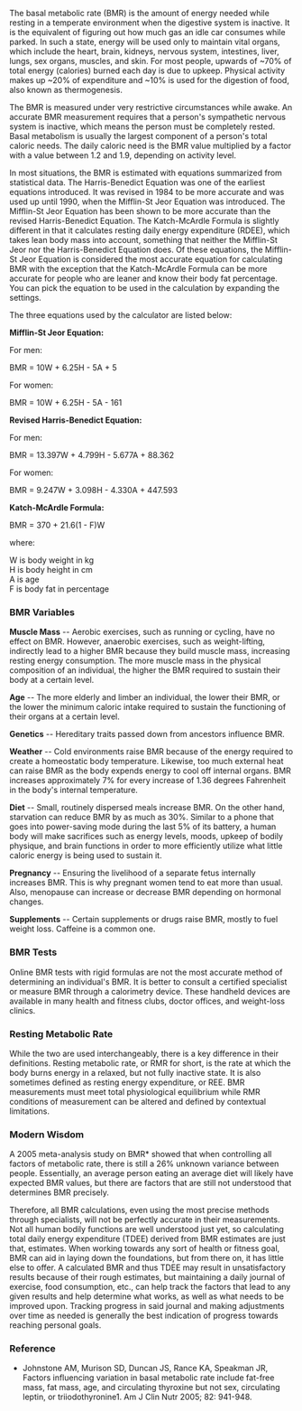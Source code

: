 The basal metabolic rate (BMR) is the amount of energy needed while resting in a temperate environment when the digestive system is inactive. It is the equivalent of figuring out how much gas an idle car consumes while parked. In such a state, energy will be used only to maintain vital organs, which include the heart, brain, kidneys, nervous system, intestines, liver, lungs, sex organs, muscles, and skin. For most people, upwards of ~70% of total energy (calories) burned each day is due to upkeep. Physical activity makes up ~20% of expenditure and ~10% is used for the digestion of food, also known as thermogenesis.

The BMR is measured under very restrictive circumstances while awake. An accurate BMR measurement requires that a person's sympathetic nervous system is inactive, which means the person must be completely rested. Basal metabolism is usually the largest component of a person's total caloric needs. The daily caloric need is the BMR value multiplied by a factor with a value between 1.2 and 1.9, depending on activity level.

In most situations, the BMR is estimated with equations summarized from statistical data. The Harris-Benedict Equation was one of the earliest equations introduced. It was revised in 1984 to be more accurate and was used up until 1990, when the Mifflin-St Jeor Equation was introduced. The Mifflin-St Jeor Equation has been shown to be more accurate than the revised Harris-Benedict Equation. The Katch-McArdle Formula is slightly different in that it calculates resting daily energy expenditure (RDEE), which takes lean body mass into account, something that neither the Mifflin-St Jeor nor the Harris-Benedict Equation does. Of these equations, the Mifflin-St Jeor Equation is considered the most accurate equation for calculating BMR with the exception that the Katch-McArdle Formula can be more accurate for people who are leaner and know their body fat percentage. You can pick the equation to be used in the calculation by expanding the settings.

The three equations used by the calculator are listed below:

**Mifflin-St Jeor Equation:**

For men:

BMR = 10W + 6.25H - 5A + 5

For women:

BMR = 10W + 6.25H - 5A - 161

**Revised Harris-Benedict Equation:**

For men:

BMR = 13.397W + 4.799H - 5.677A + 88.362

For women:

BMR = 9.247W + 3.098H - 4.330A + 447.593

**Katch-McArdle Formula:**

BMR = 370 + 21.6(1 - F)W

where:

W is body weight in kg\
H is body height in cm\
A is age\
F is body fat in percentage

### BMR Variables

**Muscle Mass** -- Aerobic exercises, such as running or cycling, have no effect on BMR. However, anaerobic exercises, such as weight-lifting, indirectly lead to a higher BMR because they build muscle mass, increasing resting energy consumption. The more muscle mass in the physical composition of an individual, the higher the BMR required to sustain their body at a certain level.

**Age** -- The more elderly and limber an individual, the lower their BMR, or the lower the minimum caloric intake required to sustain the functioning of their organs at a certain level.

**Genetics** -- Hereditary traits passed down from ancestors influence BMR.

**Weather** -- Cold environments raise BMR because of the energy required to create a homeostatic body temperature. Likewise, too much external heat can raise BMR as the body expends energy to cool off internal organs. BMR increases approximately 7% for every increase of 1.36 degrees Fahrenheit in the body's internal temperature.

**Diet** -- Small, routinely dispersed meals increase BMR. On the other hand, starvation can reduce BMR by as much as 30%. Similar to a phone that goes into power-saving mode during the last 5% of its battery, a human body will make sacrifices such as energy levels, moods, upkeep of bodily physique, and brain functions in order to more efficiently utilize what little caloric energy is being used to sustain it.

**Pregnancy** -- Ensuring the livelihood of a separate fetus internally increases BMR. This is why pregnant women tend to eat more than usual. Also, menopause can increase or decrease BMR depending on hormonal changes.

**Supplements** -- Certain supplements or drugs raise BMR, mostly to fuel weight loss. Caffeine is a common one.

### BMR Tests

Online BMR tests with rigid formulas are not the most accurate method of determining an individual's BMR. It is better to consult a certified specialist or measure BMR through a calorimetry device. These handheld devices are available in many health and fitness clubs, doctor offices, and weight-loss clinics.

### Resting Metabolic Rate

While the two are used interchangeably, there is a key difference in their definitions. Resting metabolic rate, or RMR for short, is the rate at which the body burns energy in a relaxed, but not fully inactive state. It is also sometimes defined as resting energy expenditure, or REE. BMR measurements must meet total physiological equilibrium while RMR conditions of measurement can be altered and defined by contextual limitations.

### Modern Wisdom

A 2005 meta-analysis study on BMR* showed that when controlling all factors of metabolic rate, there is still a 26% unknown variance between people. Essentially, an average person eating an average diet will likely have expected BMR values, but there are factors that are still not understood that determines BMR precisely.

Therefore, all BMR calculations, even using the most precise methods through specialists, will not be perfectly accurate in their measurements. Not all human bodily functions are well understood just yet, so calculating total daily energy expenditure (TDEE) derived from BMR estimates are just that, estimates. When working towards any sort of health or fitness goal, BMR can aid in laying down the foundations, but from there on, it has little else to offer. A calculated BMR and thus TDEE may result in unsatisfactory results because of their rough estimates, but maintaining a daily journal of exercise, food consumption, etc., can help track the factors that lead to any given results and help determine what works, as well as what needs to be improved upon. Tracking progress in said journal and making adjustments over time as needed is generally the best indication of progress towards reaching personal goals.

### Reference

* Johnstone AM, Murison SD, Duncan JS, Rance KA, Speakman JR, Factors influencing variation in basal metabolic rate include fat-free mass, fat mass, age, and circulating thyroxine but not sex, circulating leptin, or triiodothyronine1. Am J Clin Nutr 2005; 82: 941-948.